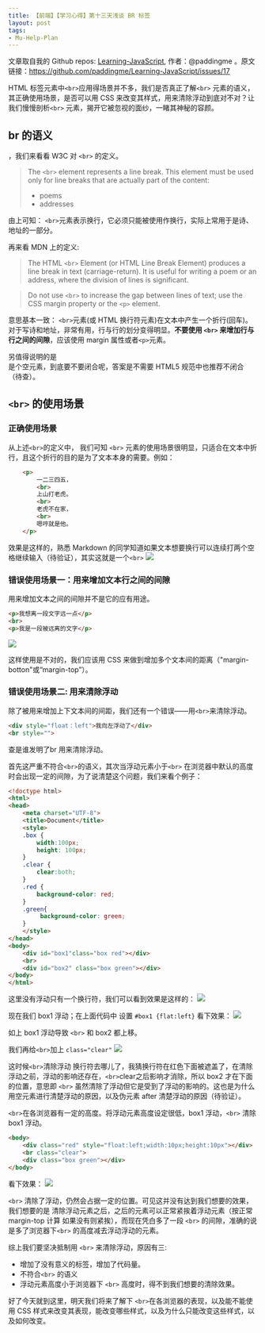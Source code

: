 ```yaml
---
title: 【前端】【学习心得】第十三天浅谈 BR 标签
layout: post
tags:
- Mu-Help-Plan
---
```



 文章取自我的 Github  repos: [Learning-JavaScript](https://github.com/paddingme/Learning-JavaScript), 作者：@paddingme 。原文链接：https://github.com/paddingme/Learning-JavaScript/issues/17

HTML 标签元素中`<br>`应用得场景并不多，我们是否真正了解`<br>` 元素的语义，其正确使用场景，是否可以用 CSS 来改变其样式，用来清除浮动到底对不对？让我们慢慢剖析`<br>` 元素，揭开它被忽视的面纱，一睹其神秘的容颜。

## br 的语义
，我们来看看 W3C 对 `<br>` 的定义。
>The `<br>` element represents a line break.
>This element must be used only for line breaks that are actually part of the 
> content:
>  + poems
>  + addresses

由上可知： `<br>`元素表示换行，它必须只能被使用作换行，实际上常用于是诗、地址的一部分。

再来看 MDN 上的定义:
>The HTML `<br>` Element (or HTML Line Break Element) produces a line break in text (carriage-return). It is useful for writing a poem or an address, where the division of lines is significant.

>Do not use `<br>` to increase the gap between lines of text; use the CSS margin property or the `<p>` element.

意思基本一致：  `<br>`元素(或 HTML 换行符元素)在文本中产生一个折行(回车)。对于写诗和地址，非常有用，行与行的划分变得明显。**不要使用 `<br>` 来增加行与行之间的间隙**，应该使用 margin 属性或者`<p>`元素。

另值得说明的是 <br> 是个空元素，到底要不要闭合呢，答案是不需要 HTML5 规范中也推荐不闭合（待查）。

## `<br>` 的使用场景

### 正确使用场景
从上述`<br>`的定义中， 我们可知 `<br>` 元素的使用场景很明显，只适合在文本中折行，且这个折行的目的是为了文本本身的需要。例如：
```html
    <p>
        一二三四五，
        <br>
        上山打老虎。
        <br>
        老虎不在家，
        <br>
        嗯哼就是他。
    </p>
```

效果是这样的，熟悉 Markdown 的同学知道如果文本想要换行可以连续打两个空格继续输入（待验证），其实这就是一个`<br>`
![ ](http://paddingme.qiniudn.com/21.PNG)

### 错误使用场景一：用来增加文本行之间的间隙
用来增加文本之间的间隙并不是它的应有用途。
```html
<p>我想离一段文字远一点</p>
<br>
<p>我是一段被远离的文字</p>
```
![](http://paddingme.qiniudn.com/22.PNG)

这样使用是不对的，我们应该用 CSS 来做到增加多个文本间的距离（"margin-botton"或“margin-top”）。

### 错误使用场景二: 用来清除浮动
除了被用来增加上下文本间的间距，我们还有一个错误——用`<br>`来清除浮动。
```html
<div style="float：left">我向左浮动了</div>
<br style="">
```

查是谁发明了br 用来清除浮动。

首先这严重不符合`<br>`的语义，其次当浮动元素小于`<br>` 在浏览器中默认的高度时会出现一定的间隙，为了说清楚这个问题，我们来看个例子：

```html
<!doctype html>
<html>
<head>
    <meta charset="UTF-8">
    <title>Document</title>
    <style>
    .box {
        width:100px;
        height: 100px;
    }
    .clear {
        clear:both;
    }
    .red {
        background-color: red;
    }
    .green{
         background-color: green;
    }
    </style>
</head>
<body>
    <div id="box1"class="box red"></div>
    <br>
    <div id="box2" class="box green"></div>
</body>
</html>
```

这里没有浮动只有一个换行符，我们可以看到效果是这样的：
![](http://paddingme.qiniudn.com/hh.PNG)


现在我们 box1 浮动；在上面代码中 设置 `#box1 {flat:left}` 看下效果：
![](http://paddingme.qiniudn.com/bb.PNG)


如上 box1 浮动导致 `<br>` 和 box2 都上移。

我们再给`<br>`加上 `class="clear"`
![](http://paddingme.qiniudn.com/xx.PNG)


这时候`<br>`清除浮动 换行符去哪儿了，我猜换行符在红色下面被遮盖了，在清除浮动之前，浮动的影响还存在，`<br>`clear之后影响才消除，所以 box2 才在下面的位置，意思即 `<br>` 虽然清除了浮动但它是受到了浮动的影响的。这也是为什么用空元素进行清楚浮动的原因，以及伪元素 after 清楚浮动的原因（待验证）。

`<br>`在各浏览器有一定的高度。将浮动元素高度设定很低，box1 浮动，`<br>` 清除 box1 浮动。

```html
<body>
    <div class="red" style="float:left;width:10px;height:10px"></div>
    <br class="clear">
    <div class="box green"></div>
</body>
```
看下效果：
![](http://paddingme.qiniudn.com/ss.PNG)


`<br>` 清除了浮动，仍然会占据一定的位置。可见这并没有达到我们想要的效果，我们想要的是 清除浮动元素之后，之后的元素可以正常紧挨着浮动元素（按正常 margin-top 计算 如果没有则紧挨），而现在凭白多了一段 `<br>` 的间隙，准确的说是多了浏览器下`<br>` 的高度减去浮动浮动的元素。

综上我们要坚决抵制用 `<br>` 来清除浮动，原因有三:
+ 增加了没有意义的标签，增加了代码量。
+ 不符合`<br>` 的语义
+ 浮动元素高度小于浏览器下 `<br>` 高度时，得不到我们想要的清除效果。


好了今天就到这里，明天我们将来了解下  `<br>`在各浏览器的表现，以及能不能使用 CSS 样式来改变其表现，能改变哪些样式，以及为什么只能改变这些样式，以及如何改变。
